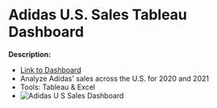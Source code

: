 # Adidas U.S. Sales Tableau Dashboard

**Description:**
- [Link to Dashboard](https://public.tableau.com/views/AdidasU_S_SalesDashboard/AdidasU_S_SalesDashboard?:language=en-US&:display_count=n&:origin=viz_share_link)
- Analyze Adidas' sales across the U.S. for 2020 and 2021
- Tools: Tableau & Excel
- ![Adidas U S  Sales Dashboard](https://github.com/eparaschou/Adidas-U.S.-Sales-Dashboard/assets/148002149/cbd5c841-4cc5-4c0f-a23e-55aa0afb7c49)



